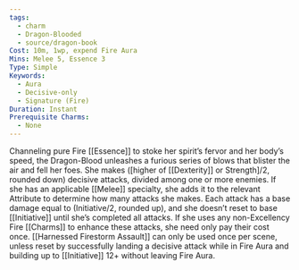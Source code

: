 ```yaml
---
tags:
  - charm
  - Dragon-Blooded
  - source/dragon-book
Cost: 10m, 1wp, expend Fire Aura
Mins: Melee 5, Essence 3
Type: Simple
Keywords:
  - Aura
  - Decisive-only
  - Signature (Fire)
Duration: Instant
Prerequisite Charms:
  - None
---
```

Channeling pure Fire [[Essence]] to stoke her spirit’s fervor and her body’s speed, the Dragon-Blood unleashes a furious series of blows that blister the air and fell her foes. She makes ([higher of [[Dexterity]] or Strength]/2, rounded down) decisive attacks, divided among one or more enemies. If she has an applicable [[Melee]] specialty, she adds it to the relevant Attribute to determine how many attacks she makes. Each attack has a base damage equal to (Initiative/2, rounded up), and she doesn’t reset to base [[Initiative]] until she’s completed all attacks. If she uses any non-Excellency Fire [[Charms]] to enhance these attacks, she need only pay their cost once. [[Harnessed Firestorm Assault]] can only be used once per scene, unless reset by successfully landing a decisive attack while in Fire Aura and building up to [[Initiative]] 12+ without leaving Fire Aura.